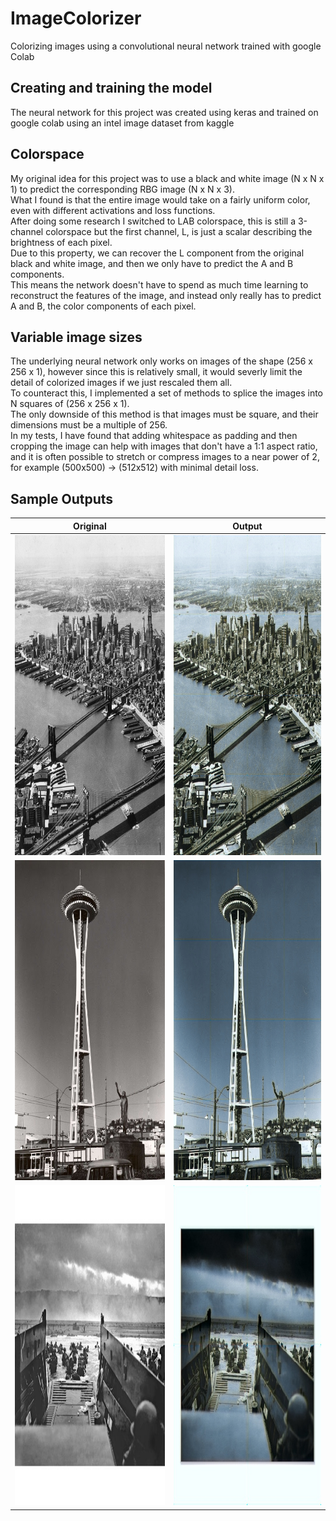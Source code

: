 # ImageColorizer
Colorizing images using a convolutional neural network trained with google Colab


## Creating and training the model
The neural network for this project was created using keras and trained on google colab using an intel image dataset from kaggle

## Colorspace
My original idea for this project was to use a black and white image (N x N x 1) to predict the corresponding RBG image (N x N x 3).  
What I found is that the entire image would take on a fairly uniform color, even with different activations and loss functions.  
After doing some research I switched to LAB colorspace, this is still a 3-channel colorspace but the first channel, L, is just a scalar describing the brightness of each pixel.  
Due to this property, we can recover the L component from the original black and white image, and then we only have to predict the A and B components.  
This means the network doesn't have to spend as much time learning to reconstruct the features of the image, and instead only really has to predict A and B, the color components of each pixel.


## Variable image sizes
The underlying neural network only works on images of the shape (256 x 256 x 1), however since this is relatively small, it would severly limit the detail of colorized images if we just rescaled them all.  
To counteract this, I implemented a set of methods to splice the images into N squares of (256 x 256 x 1).  
The only downside of this method is that images must be square, and their dimensions must be a multiple of 256.  
In my tests, I have found that adding whitespace as padding and then cropping the image can help with images that don't have a 1:1 aspect ratio,  
and it is often possible to stretch or compress images to a near power of 2, for example (500x500) -> (512x512) with minimal detail loss.  
## Sample Outputs

| Original | Output |
| --- | --- |
| <img src="/images/nyc.jpg?raw=true" height="512" width="512"> | <img src="/output/nyc_color.jpg?raw=true" height="512" width="512"> |
|<img src="/images/seattle.jpg?raw=true" height="512" width="512"> | <img src="/output/seattle_color.jpg?raw=true" height="512" width="512">|
|<img src="/images/dday.jpeg?raw=true" height="512" width="512"> | <img src="/output/dday_color.jpg?raw=true" height="512" width="512">|
